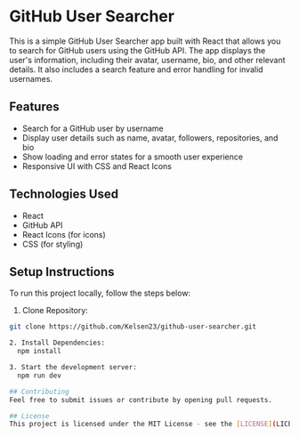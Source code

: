 # GitHub User Searcher

This is a simple GitHub User Searcher app built with React that allows you to search for GitHub users using the GitHub API. The app displays the user's information, including their avatar, username, bio, and other relevant details. It also includes a search feature and error handling for invalid usernames.

## Features
- Search for a GitHub user by username
- Display user details such as name, avatar, followers, repositories, and bio
- Show loading and error states for a smooth user experience
- Responsive UI with CSS and React Icons

## Technologies Used
- React
- GitHub API
- React Icons (for icons)
- CSS (for styling)

## Setup Instructions

To run this project locally, follow the steps below:

1. Clone Repository:
  ```bash
  git clone https://github.com/Kelsen23/github-user-searcher.git

2. Install Dependencies:
    npm install

3. Start the development server:
    npm run dev

## Contributing
  Feel free to submit issues or contribute by opening pull requests.

## License
  This project is licensed under the MIT License - see the [LICENSE](LICENSE) file for details.